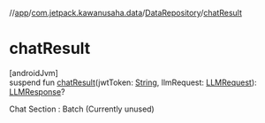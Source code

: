 //[app](../../../index.md)/[com.jetpack.kawanusaha.data](../index.md)/[DataRepository](index.md)/[chatResult](chat-result.md)

# chatResult

[androidJvm]\
suspend fun [chatResult](chat-result.md)(jwtToken: [String](https://kotlinlang.org/api/latest/jvm/stdlib/kotlin/-string/index.html), llmRequest: [LLMRequest](../-l-l-m-request/index.md)): [LLMResponse](../-l-l-m-response/index.md)?

Chat Section : Batch (Currently unused)
